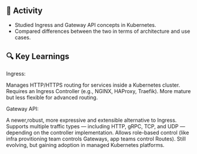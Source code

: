
## 🔧 Activity
- Studied Ingress and Gateway API concepts in Kubernetes.
- Compared differences between the two in terms of architecture and use cases.

## 🔍 Key Learnings
Ingress:

Manages HTTP/HTTPS routing for services inside a Kubernetes cluster.
Requires an Ingress Controller (e.g., NGINX, HAProxy, Traefik).
More mature but less flexible for advanced routing.

Gateway API:

A newer,robust, more expressive and extensible alternative to Ingress.
Supports multiple traffic types — including HTTP, gRPC, TCP, and UDP — depending on the controller implementation.
Allows role-based control (like infra provitioning team controls Gateways, app teams control Routes).
Still evolving, but gaining adoption in managed Kubernetes platforms.
